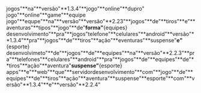 jogos"**na"**versão"**1.3.4"**jogo"**online"**dupro"
jogo"**online"**game"**equipe
jogo"**equpe"**na"**versão"**versão"**2.23"**jogos"**de"**tiros"**e"**aventuras"**tipos"**jogo"**de"**forma"**{equipes} 
desenvolvimento"**pra"**jogos"telefone"**celulares"**android"**versão"**1.3.4"**pra"**jogos"**de"**tiros"**ação"**eventuras"**suspense"**e"**{esporte} 
desenvolvimeto"**de"**jogos"**de"**equipes"**na"**versão"**2.2.3"**pra"**telefones"**celulares"**android"**pra"**jogos"**de"**equipes"**de"**tiros"**ação"**aventura"**suspense"**{esporte}
apps"**e"**web"**que"**servidordesenvolvimento"**com"**jogo"**de"**equipes"**de"**tiros"**ação"**aventura"**suspense"**esporte"**com"**versão"**1.3.4"**e"**versão"**2.2.4"
